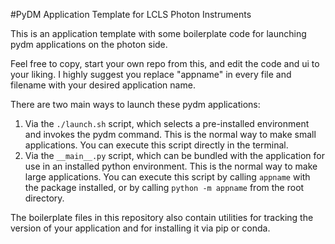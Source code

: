 #PyDM Application Template for LCLS Photon Instruments

This is an application template with some boilerplate code for launching
pydm applications on the photon side.

Feel free to copy, start your own repo from this, and edit the code and
ui to your liking. I highly suggest you replace "appname" in every file and
filename with your desired application name.

There are two main ways to launch these pydm applications:
1. Via the `./launch.sh` script, which selects a pre-installed environment
   and invokes the pydm command. This is the normal way to make small
   applications. You can execute this script directly in the terminal.
2. Via the `__main__.py` script, which can be bundled with the application
   for use in an installed python environment. This is the normal way to
   make large applications. You can execute this script by calling `appname`
   with the package installed, or by calling `python -m appname` from the
   root directory.

The boilerplate files in this repository also contain utilities for tracking
the version of your application and for installing it via pip or conda.
